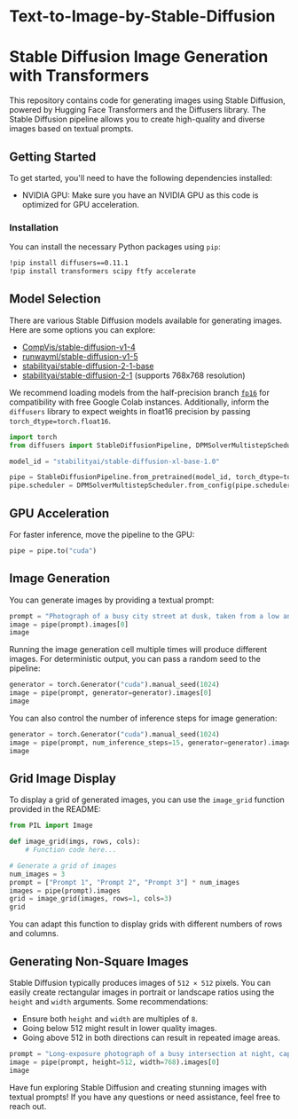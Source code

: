 # Text-to-Image-by-Stable-Diffusion
# Stable Diffusion Image Generation with Transformers

This repository contains code for generating images using Stable Diffusion, powered by Hugging Face Transformers and the Diffusers library. The Stable Diffusion pipeline allows you to create high-quality and diverse images based on textual prompts.

## Getting Started

To get started, you'll need to have the following dependencies installed:

- NVIDIA GPU: Make sure you have an NVIDIA GPU as this code is optimized for GPU acceleration.

### Installation

You can install the necessary Python packages using `pip`:

```bash
!pip install diffusers==0.11.1
!pip install transformers scipy ftfy accelerate
```

## Model Selection

There are various Stable Diffusion models available for generating images. Here are some options you can explore:

- [CompVis/stable-diffusion-v1-4](https://huggingface.co/CompVis/stable-diffusion-v1-4)
- [runwayml/stable-diffusion-v1-5](https://huggingface.co/runwayml/stable-diffusion-v1-5)
- [stabilityai/stable-diffusion-2-1-base](https://huggingface.co/stabilityai/stable-diffusion-2-1-base)
- [stabilityai/stable-diffusion-2-1](https://huggingface.co/stabilityai/stable-diffusion-2-1) (supports 768x768 resolution)

We recommend loading models from the half-precision branch [`fp16`](https://huggingface.co/CompVis/stable-diffusion-v1-4/tree/fp16) for compatibility with free Google Colab instances. Additionally, inform the `diffusers` library to expect weights in float16 precision by passing `torch_dtype=torch.float16`.

```python
import torch
from diffusers import StableDiffusionPipeline, DPMSolverMultistepScheduler

model_id = "stabilityai/stable-diffusion-xl-base-1.0"

pipe = StableDiffusionPipeline.from_pretrained(model_id, torch_dtype=torch.float16)
pipe.scheduler = DPMSolverMultistepScheduler.from_config(pipe.scheduler.config)
```

## GPU Acceleration

For faster inference, move the pipeline to the GPU:

```python
pipe = pipe.to("cuda")
```

## Image Generation

You can generate images by providing a textual prompt:

```python
prompt = "Photograph of a busy city street at dusk, taken from a low angle, with towering buildings and vibrant neon lights."
image = pipe(prompt).images[0]
image
```

Running the image generation cell multiple times will produce different images. For deterministic output, you can pass a random seed to the pipeline:

```python
generator = torch.Generator("cuda").manual_seed(1024)
image = pipe(prompt, generator=generator).images[0]
image
```

You can also control the number of inference steps for image generation:

```python
generator = torch.Generator("cuda").manual_seed(1024)
image = pipe(prompt, num_inference_steps=15, generator=generator).images[0]
image
```

## Grid Image Display

To display a grid of generated images, you can use the `image_grid` function provided in the README:

```python
from PIL import Image

def image_grid(imgs, rows, cols):
    # Function code here...

# Generate a grid of images
num_images = 3
prompt = ["Prompt 1", "Prompt 2", "Prompt 3"] * num_images
images = pipe(prompt).images
grid = image_grid(images, rows=1, cols=3)
grid
```

You can adapt this function to display grids with different numbers of rows and columns.

## Generating Non-Square Images

Stable Diffusion typically produces images of `512 × 512` pixels. You can easily create rectangular images in portrait or landscape ratios using the `height` and `width` arguments. Some recommendations:

- Ensure both `height` and `width` are multiples of `8`.
- Going below 512 might result in lower quality images.
- Going above 512 in both directions can result in repeated image areas.

```python
prompt = "Long-exposure photograph of a busy intersection at night, capturing the streaks of light from moving vehicles"
image = pipe(prompt, height=512, width=768).images[0]
image
```

Have fun exploring Stable Diffusion and creating stunning images with textual prompts! If you have any questions or need assistance, feel free to reach out.
